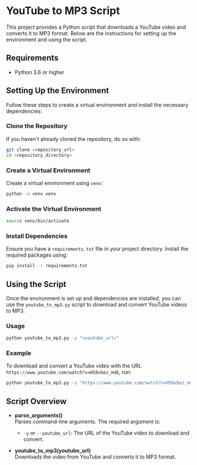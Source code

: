 # YouTube to MP3 Script

This project provides a Python script that downloads a YouTube video and converts it to MP3 format. Below are the instructions for setting up the environment and using the script.

## Requirements

- Python 3.6 or higher

## Setting Up the Environment

Follow these steps to create a virtual environment and install the necessary dependencies:

### Clone the Repository

If you haven't already cloned the repository, do so with:
```bash
git clone <repository_url>  
cd <repository_directory>
```

### Create a Virtual Environment

Create a virtual environment using `venv`:
``` bash
python -m venv venv
```

### Activate the Virtual Environment
```bash
source venv/bin/activate
```

### Install Dependencies

Ensure you have a `requirements.txt` file in your project directory. Install the required packages using:

```bash
pip install -r requirements.txt
```

## Using the Script

Once the environment is set up and dependencies are installed, you can use the `youtube_to_mp3.py` script to download and convert YouTube videos to MP3.

### Usage

```bash
python youtube_to_mp3.py -y "<youtube_url>"
```

### Example

To download and convert a YouTube video with the URL `https://www.youtube.com/watch?v=H58vbez_m4E`, run:

```bash
python youtube_to_mp3.py -y "https://www.youtube.com/watch?v=H58vbez_m4E"
```

## Script Overview

- **parse_arguments()**  
  Parses command-line arguments. The required argument is:
  - `-y` or `--youtube_url`: The URL of the YouTube video to download and convert.

- **youtube_to_mp3(youtube_url)**  
  Downloads the video from YouTube and converts it to MP3 format.
